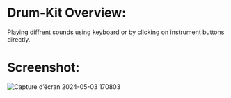 # Drum-Kit Overview:
Playing diffrent sounds using keyboard or by clicking on instrument buttons directly.

# Screenshot:
![Capture d’écran 2024-05-03 170803](https://github.com/Fz-Victorious/Drum-Kit/assets/100221567/5c832416-eaf4-4b55-b301-54cb1a1b2091)
